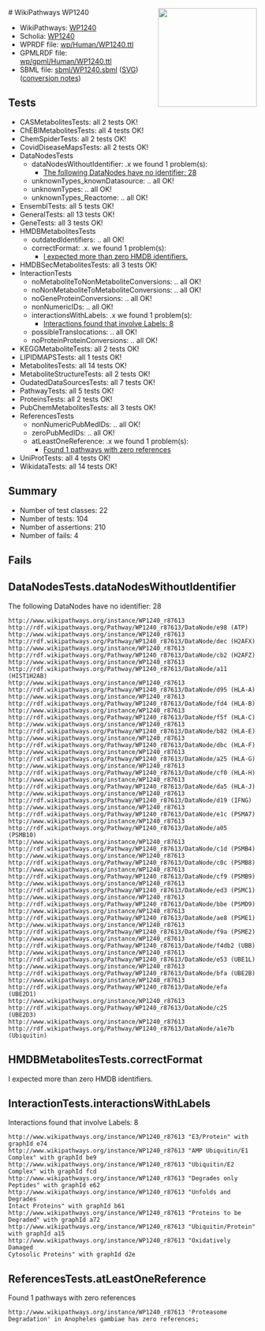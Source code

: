 <img style="float: right; width: 200px" src="../logo.png" />
# WikiPathways WP1240

* WikiPathways: [WP1240](https://identifiers.org/wikipathways:WP1240)
* Scholia: [WP1240](https://scholia.toolforge.org/wikipathways/WP1240)
* WPRDF file: [wp/Human/WP1240.ttl](../wp/Human/WP1240.ttl)
* GPMLRDF file: [wp/gpml/Human/WP1240.ttl](../wp/gpml/Human/WP1240.ttl)
* SBML file: [sbml/WP1240.sbml](../sbml/WP1240.sbml) ([SVG](../sbml/WP1240.svg)) ([conversion notes](../sbml/WP1240.txt))

## Tests
* CASMetabolitesTests: all 2 tests OK!
* ChEBIMetabolitesTests: all 4 tests OK!
* ChemSpiderTests: all 2 tests OK!
* CovidDiseaseMapsTests: all 2 tests OK!
* DataNodesTests
    * dataNodesWithoutIdentifier: .x we found 1 problem(s):
        * [The following DataNodes have no identifier: 28](#8792c4b7)
    * unknownTypes_knownDatasource: .. all OK!
    * unknownTypes: .. all OK!
    * unknownTypes_Reactome: .. all OK!
* EnsemblTests: all 5 tests OK!
* GeneralTests: all 13 tests OK!
* GeneTests: all 3 tests OK!
* HMDBMetabolitesTests
    * outdatedIdentifiers: .. all OK!
    * correctFormat: .x. we found 1 problem(s):
        * [I expected more than zero HMDB identifiers.](#ad154c1e)
* HMDBSecMetabolitesTests: all 3 tests OK!
* InteractionTests
    * noMetaboliteToNonMetaboliteConversions: .. all OK!
    * noNonMetaboliteToMetaboliteConversions: .. all OK!
    * noGeneProteinConversions: .. all OK!
    * nonNumericIDs: .. all OK!
    * interactionsWithLabels: .x we found 1 problem(s):
        * [Interactions found that involve Labels: 8](#630d267f)
    * possibleTranslocations: .. all OK!
    * noProteinProteinConversions: .. all OK!
* KEGGMetaboliteTests: all 2 tests OK!
* LIPIDMAPSTests: all 1 tests OK!
* MetabolitesTests: all 14 tests OK!
* MetaboliteStructureTests: all 2 tests OK!
* OudatedDataSourcesTests: all 7 tests OK!
* PathwayTests: all 5 tests OK!
* ProteinsTests: all 2 tests OK!
* PubChemMetabolitesTests: all 3 tests OK!
* ReferencesTests
    * nonNumericPubMedIDs: .. all OK!
    * zeroPubMedIDs: .. all OK!
    * atLeastOneReference: .x we found 1 problem(s):
        * [Found 1 pathways with zero references](#35eb778e)
* UniProtTests: all 4 tests OK!
* WikidataTests: all 14 tests OK!


## Summary

* Number of test classes: 22
* Number of tests: 104
* Number of assertions: 210
* Number of fails: 4

## Fails

<a name="8792c4b7" />

## DataNodesTests.dataNodesWithoutIdentifier

The following DataNodes have no identifier: 28
```
http://www.wikipathways.org/instance/WP1240_r87613 http://rdf.wikipathways.org/Pathway/WP1240_r87613/DataNode/e98 (ATP)
http://www.wikipathways.org/instance/WP1240_r87613 http://rdf.wikipathways.org/Pathway/WP1240_r87613/DataNode/dec (H2AFX)
http://www.wikipathways.org/instance/WP1240_r87613 http://rdf.wikipathways.org/Pathway/WP1240_r87613/DataNode/cb2 (H2AFZ)
http://www.wikipathways.org/instance/WP1240_r87613 http://rdf.wikipathways.org/Pathway/WP1240_r87613/DataNode/a11 (HIST1H2AB)
http://www.wikipathways.org/instance/WP1240_r87613 http://rdf.wikipathways.org/Pathway/WP1240_r87613/DataNode/d95 (HLA-A)
http://www.wikipathways.org/instance/WP1240_r87613 http://rdf.wikipathways.org/Pathway/WP1240_r87613/DataNode/fd4 (HLA-B)
http://www.wikipathways.org/instance/WP1240_r87613 http://rdf.wikipathways.org/Pathway/WP1240_r87613/DataNode/f5f (HLA-C)
http://www.wikipathways.org/instance/WP1240_r87613 http://rdf.wikipathways.org/Pathway/WP1240_r87613/DataNode/b82 (HLA-E)
http://www.wikipathways.org/instance/WP1240_r87613 http://rdf.wikipathways.org/Pathway/WP1240_r87613/DataNode/dbc (HLA-F)
http://www.wikipathways.org/instance/WP1240_r87613 http://rdf.wikipathways.org/Pathway/WP1240_r87613/DataNode/a25 (HLA-G)
http://www.wikipathways.org/instance/WP1240_r87613 http://rdf.wikipathways.org/Pathway/WP1240_r87613/DataNode/cf0 (HLA-H)
http://www.wikipathways.org/instance/WP1240_r87613 http://rdf.wikipathways.org/Pathway/WP1240_r87613/DataNode/da5 (HLA-J)
http://www.wikipathways.org/instance/WP1240_r87613 http://rdf.wikipathways.org/Pathway/WP1240_r87613/DataNode/d19 (IFNG)
http://www.wikipathways.org/instance/WP1240_r87613 http://rdf.wikipathways.org/Pathway/WP1240_r87613/DataNode/e1c (PSMA7)
http://www.wikipathways.org/instance/WP1240_r87613 http://rdf.wikipathways.org/Pathway/WP1240_r87613/DataNode/a05 (PSMB10)
http://www.wikipathways.org/instance/WP1240_r87613 http://rdf.wikipathways.org/Pathway/WP1240_r87613/DataNode/c1d (PSMB4)
http://www.wikipathways.org/instance/WP1240_r87613 http://rdf.wikipathways.org/Pathway/WP1240_r87613/DataNode/c0c (PSMB8)
http://www.wikipathways.org/instance/WP1240_r87613 http://rdf.wikipathways.org/Pathway/WP1240_r87613/DataNode/cf9 (PSMB9)
http://www.wikipathways.org/instance/WP1240_r87613 http://rdf.wikipathways.org/Pathway/WP1240_r87613/DataNode/ed3 (PSMC1)
http://www.wikipathways.org/instance/WP1240_r87613 http://rdf.wikipathways.org/Pathway/WP1240_r87613/DataNode/bbe (PSMD9)
http://www.wikipathways.org/instance/WP1240_r87613 http://rdf.wikipathways.org/Pathway/WP1240_r87613/DataNode/ae8 (PSME1)
http://www.wikipathways.org/instance/WP1240_r87613 http://rdf.wikipathways.org/Pathway/WP1240_r87613/DataNode/f9a (PSME2)
http://www.wikipathways.org/instance/WP1240_r87613 http://rdf.wikipathways.org/Pathway/WP1240_r87613/DataNode/f4db2 (UBB)
http://www.wikipathways.org/instance/WP1240_r87613 http://rdf.wikipathways.org/Pathway/WP1240_r87613/DataNode/e53 (UBE1L)
http://www.wikipathways.org/instance/WP1240_r87613 http://rdf.wikipathways.org/Pathway/WP1240_r87613/DataNode/bfa (UBE2B)
http://www.wikipathways.org/instance/WP1240_r87613 http://rdf.wikipathways.org/Pathway/WP1240_r87613/DataNode/efa (UBE2D1)
http://www.wikipathways.org/instance/WP1240_r87613 http://rdf.wikipathways.org/Pathway/WP1240_r87613/DataNode/c25 (UBE2D3)
http://www.wikipathways.org/instance/WP1240_r87613 http://rdf.wikipathways.org/Pathway/WP1240_r87613/DataNode/a1e7b (Ubiquitin)
```

<a name="ad154c1e" />

## HMDBMetabolitesTests.correctFormat

I expected more than zero HMDB identifiers.
<a name="630d267f" />

## InteractionTests.interactionsWithLabels

Interactions found that involve Labels: 8
```
http://www.wikipathways.org/instance/WP1240_r87613 "E3/Protein" with graphId e74
http://www.wikipathways.org/instance/WP1240_r87613 "AMP Ubiquitin/E1 Complex" with graphId be9
http://www.wikipathways.org/instance/WP1240_r87613 "Ubiquitin/E2 Complex" with graphId fcd
http://www.wikipathways.org/instance/WP1240_r87613 "Degrades only Peptides" with graphId e62
http://www.wikipathways.org/instance/WP1240_r87613 "Unfolds and Degrades
Intact Proteins" with graphId b61
http://www.wikipathways.org/instance/WP1240_r87613 "Proteins to be Degraded" with graphId a72
http://www.wikipathways.org/instance/WP1240_r87613 "Ubiquitin/Protein" with graphId a15
http://www.wikipathways.org/instance/WP1240_r87613 "Oxidatively Damaged
Cytosolic Proteins" with graphId d2e
```

<a name="35eb778e" />

## ReferencesTests.atLeastOneReference

Found 1 pathways with zero references
```
http://www.wikipathways.org/instance/WP1240_r87613 'Proteasome Degradation' in Anopheles gambiae has zero references; 
```

